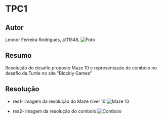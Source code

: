 # TPC1

## Autor 

Leonor Ferreira Rodrigues, a111548,
![Foto](Foto-cartão.jpg)

## Resumo

Resolução do desafio proposto Maze 10 e representação de comboio no desafio da Turtle no site "Blockly Games"  

## Resolução
* res1- imagem da resolução do Maze nível 10:![Maze 10](Maze%2010.png)

* res2- imagem da resolução do comboio:![Comboio](Comboio.png)
